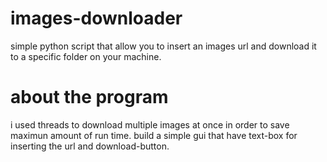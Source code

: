 # images-downloader
simple python script that allow you to insert an images url and download it to a specific folder on your machine.
# about the program
i used threads to download multiple images at once in order to save maximun amount of run time.
build a simple gui that have text-box for inserting the url and download-button.
